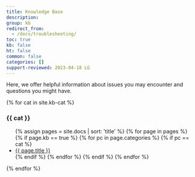 ```yaml
---
title: Knowledge Base
description: 
group: kb
redirect_from:
  - /docs/troubleshooting/
toc: true
kb: false
ht: false
common: false
categories: []
support-reviewed: 2023-04-18 LG
---
```



Here, we offer helpful information about issues you may encounter and questions you might have.

{% for cat in site.kb-cat %}

### {{ cat }}

<ul>
    {% assign pages = site.docs | sort: 'title' %}
    {% for page in pages %}
        {% if page.kb == true %}
                {% for pc in page.categories %}
                    {% if pc == cat %}
                        <li><a href="{{site.baseurl}}{{page.url}}">{{ page.title }}</a></li>
                    {% endif %}   <!-- cat-match-p -->
                {% endfor %}  <!-- page-category -->
        {% endif %}   <!-- resource-p -->
    {% endfor %}  <!-- page -->
</ul>

{% endfor %}  <!-- cat -->
